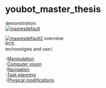 # youbot_master_thesis
demonstration:\
[![maxresdefault](https://user-images.githubusercontent.com/68658068/117086114-f5a02e00-ad4b-11eb-9704-9aa8796481af.jpg)](https://youtu.be/eHf56aguuII)

[![maxresdefault2](https://user-images.githubusercontent.com/68658068/117086219-444dc800-ad4c-11eb-8265-04864fd88272.jpg)](https://youtu.be/eHf56aguuII)
overview:\
ROS\
techonolgies and use:\

-[Manipulation](https://github.com/mikhail-chirkov/youbot_master_thesis_or_project/wiki/Manipulation) \
-[Computer vision](https://github.com/mikhail-chirkov/youbot_master_thesis_or_project/wiki/Computer-vision) \
-[Navigation](https://github.com/mikhail-chirkov/youbot_master_thesis_or_project/wiki/Navigation) \
-[Task planning](https://github.com/mikhail-chirkov/youbot_master_thesis_or_project/wiki/Task-planning)\
-[Physical modifications](https://github.com/mikhail-chirkov/youbot_master_thesis_or_project/wiki/3D-models)
